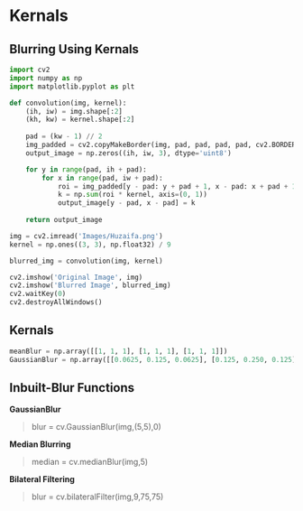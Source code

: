 # Kernals

## Blurring Using Kernals

```python
import cv2
import numpy as np
import matplotlib.pyplot as plt

def convolution(img, kernel):
    (ih, iw) = img.shape[:2]
    (kh, kw) = kernel.shape[:2]
    
    pad = (kw - 1) // 2
    img_padded = cv2.copyMakeBorder(img, pad, pad, pad, pad, cv2.BORDER_REPLICATE)
    output_image = np.zeros((ih, iw, 3), dtype='uint8')

    for y in range(pad, ih + pad):
        for x in range(pad, iw + pad):
            roi = img_padded[y - pad: y + pad + 1, x - pad: x + pad + 1]
            k = np.sum(roi * kernel, axis=(0, 1))
            output_image[y - pad, x - pad] = k
            
    return output_image

img = cv2.imread('Images/Huzaifa.png')
kernel = np.ones((3, 3), np.float32) / 9

blurred_img = convolution(img, kernel)

cv2.imshow('Original Image', img)
cv2.imshow('Blurred Image', blurred_img)
cv2.waitKey(0)
cv2.destroyAllWindows()
```

## Kernals

```python
meanBlur = np.array([[1, 1, 1], [1, 1, 1], [1, 1, 1]])
GaussianBlur = np.array([[0.0625, 0.125, 0.0625], [0.125, 0.250, 0.125], [0.0625, 0.125, 0.0625]])
```

## Inbuilt-Blur Functions

**GaussianBlur**
> blur = cv.GaussianBlur(img,(5,5),0)

**Median Blurring**
> median = cv.medianBlur(img,5)

**Bilateral Filtering**
> blur = cv.bilateralFilter(img,9,75,75)

